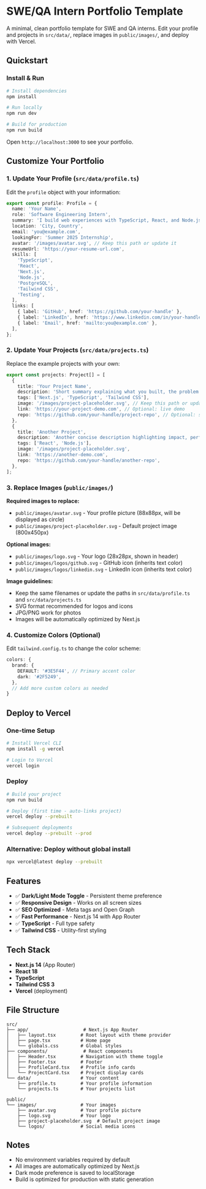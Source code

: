 # SWE/QA Intern Portfolio Template

A minimal, clean portfolio template for SWE and QA interns. Edit your profile and projects in `src/data/`, replace images in `public/images/`, and deploy with Vercel.

## Quickstart

### Install & Run
```bash
# Install dependencies
npm install

# Run locally
npm run dev

# Build for production
npm run build
```

Open `http://localhost:3000` to see your portfolio.

## Customize Your Portfolio

### 1. Update Your Profile (`src/data/profile.ts`)

Edit the `profile` object with your information:

```typescript
export const profile: Profile = {
  name: 'Your Name',
  role: 'Software Engineering Intern',
  summary: 'I build web experiences with TypeScript, React, and Node.js. Passionate about shipping, learning fast, and collaborating with teams.',
  location: 'City, Country',
  email: 'you@example.com',
  lookingFor: 'Summer 2025 Internship',
  avatar: '/images/avatar.svg', // Keep this path or update it
  resumeUrl: 'https://your-resume-url.com',
  skills: [
    'TypeScript',
    'React', 
    'Next.js',
    'Node.js',
    'PostgreSQL',
    'Tailwind CSS',
    'Testing',
  ],
  links: [
    { label: 'GitHub', href: 'https://github.com/your-handle' },
    { label: 'LinkedIn', href: 'https://www.linkedin.com/in/your-handle' },
    { label: 'Email', href: 'mailto:you@example.com' },
  ],
};
```

### 2. Update Your Projects (`src/data/projects.ts`)

Replace the example projects with your own:

```typescript
export const projects: Project[] = [
  {
    title: 'Your Project Name',
    description: 'Short summary explaining what you built, the problem it solves, and your role. Keep it focused and outcome-oriented.',
    tags: ['Next.js', 'TypeScript', 'Tailwind CSS'],
    image: '/images/project-placeholder.svg', // Keep this path or update it
    link: 'https://your-project-demo.com', // Optional: live demo
    repo: 'https://github.com/your-handle/project-repo', // Optional: source code
  },
  {
    title: 'Another Project',
    description: 'Another concise description highlighting impact, performance gains, or user adoption. Mention key responsibilities.',
    tags: ['React', 'Node.js'],
    image: '/images/project-placeholder.svg',
    link: 'https://another-demo.com',
    repo: 'https://github.com/your-handle/another-repo',
  },
];
```

### 3. Replace Images (`public/images/`)

**Required images to replace:**
- `public/images/avatar.svg` - Your profile picture (88x88px, will be displayed as circle)
- `public/images/project-placeholder.svg` - Default project image (800x450px)

**Optional images:**
- `public/images/logo.svg` - Your logo (28x28px, shown in header)
- `public/images/logos/github.svg` - GitHub icon (inherits text color)
- `public/images/logos/linkedin.svg` - LinkedIn icon (inherits text color)

**Image guidelines:**
- Keep the same filenames or update the paths in `src/data/profile.ts` and `src/data/projects.ts`
- SVG format recommended for logos and icons
- JPG/PNG work for photos
- Images will be automatically optimized by Next.js

### 4. Customize Colors (Optional)

Edit `tailwind.config.ts` to change the color scheme:

```typescript
colors: {
  brand: {
    DEFAULT: '#3E5F44', // Primary accent color
    dark: '#2F5249',
  },
  // Add more custom colors as needed
}
```

## Deploy to Vercel

### One-time Setup
```bash
# Install Vercel CLI
npm install -g vercel

# Login to Vercel
vercel login
```

### Deploy
```bash
# Build your project
npm run build

# Deploy (first time - auto-links project)
vercel deploy --prebuilt

# Subsequent deployments
vercel deploy --prebuilt --prod
```

### Alternative: Deploy without global install
```bash
npx vercel@latest deploy --prebuilt
```

## Features

- ✅ **Dark/Light Mode Toggle** - Persistent theme preference
- ✅ **Responsive Design** - Works on all screen sizes  
- ✅ **SEO Optimized** - Meta tags and Open Graph
- ✅ **Fast Performance** - Next.js 14 with App Router
- ✅ **TypeScript** - Full type safety
- ✅ **Tailwind CSS** - Utility-first styling

## Tech Stack

- **Next.js 14** (App Router)
- **React 18** 
- **TypeScript**
- **Tailwind CSS 3**
- **Vercel** (deployment)

## File Structure

```
src/
├── app/                    # Next.js App Router
│   ├── layout.tsx         # Root layout with theme provider
│   ├── page.tsx           # Home page
│   └── globals.css        # Global styles
├── components/             # React components
│   ├── Header.tsx         # Navigation with theme toggle
│   ├── Footer.tsx         # Footer
│   ├── ProfileCard.tsx    # Profile info cards
│   └── ProjectCard.tsx    # Project display cards
└── data/                  # Your content
    ├── profile.ts         # Your profile information
    └── projects.ts        # Your projects list

public/
└── images/                # Your images
    ├── avatar.svg         # Your profile picture
    ├── logo.svg           # Your logo
    ├── project-placeholder.svg  # Default project image
    └── logos/             # Social media icons
```

## Notes

- No environment variables required by default
- All images are automatically optimized by Next.js
- Dark mode preference is saved to localStorage
- Build is optimized for production with static generation

